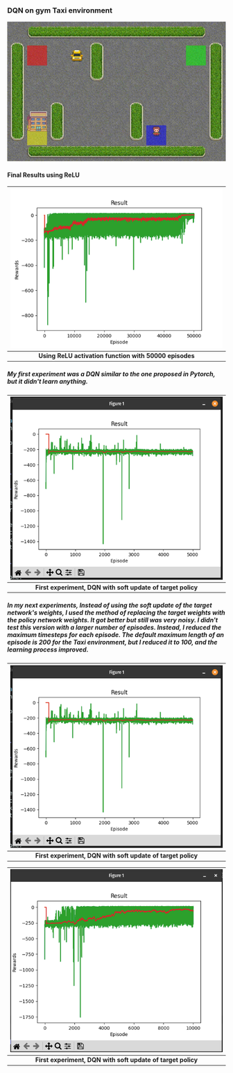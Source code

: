 ### DQN on gym Taxi environment
![](https://github.com/Arya-Ebrahimi/RL-Playground/blob/main/Deep-Q-Learning/runs/out.gif)
#### Final Results using ReLU
|![](https://github.com/Arya-Ebrahimi/RL-Playground/blob/main/Deep-Q-Learning/images/50000.png)|
|:--:|
| <b>Using ReLU activation function with 50000 episodes</b>|

##### My first experiment was a DQN similar to the one proposed in Pytorch, but it didn't learn anything.

|![](https://github.com/Arya-Ebrahimi//RL-Playground/blob/main/Deep-Q-Learning/images/target_network_soft_network.png?raw=true)|
|:--:|
| <b>First experiment, DQN with soft update of target policy</b>|

##### In my next experiments, Instead of using the soft update of the target network's weights, I used the method of replacing the target weights with the policy network weights. It got better but still was very noisy. I didn't test this version with a larger number of episodes. Instead, I reduced the maximum timesteps for each episode. The default maximum length of an episode is 200 for the Taxi environment, but I reduced it to 100, and the learning process improved.

|![](https://github.com/Arya-Ebrahimi//RL-Playground/blob/main/Deep-Q-Learning/images/target_network_soft_network.png?raw=true)|
|:--:|
| <b>First experiment, DQN with soft update of target policy</b>|

|![](https://github.com/Arya-Ebrahimi//RL-Playground/blob/main/Deep-Q-Learning/images/replace_target_with_policy.png?raw=true)|
|:--:|
| <b>First experiment, DQN with soft update of target policy</b>|
